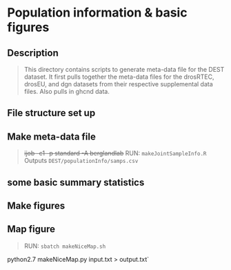 # Population information & basic figures

## Description
>  This directory contains scripts to generate meta-data file for the DEST dataset. It first pulls together the meta-data files for the drosRTEC, drosEU, and dgn datasets from their respective supplemental data files. Also pulls in ghcnd data.

## File structure set up

## Make meta-data file ###
  > ~~ijob -c1 -p standard -A berglandlab~~
  > RUN: `makeJointSampleInfo.R`
  > Outputs `DEST/populationInfo/samps.csv`

## some basic summary statistics

## Make figures
  ## Map figure
  > RUN: `sbatch makeNiceMap.sh`

  python2.7 makeNiceMap.py input.txt > output.txt` <br/>
